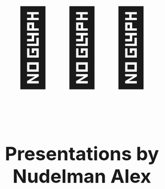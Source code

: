   <h1 style="font-size: 200px;
    text-align: center;"><span>👨🏻‍💻</span></h1>
  <h2 style="text-align: center;font-size: 50px">Presentations by <div>Nudelman Alex</div></h2>
